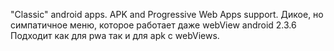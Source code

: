 "Classic" android apps. APK and Progressive Web Apps support.
Дикое, но симпатичное меню, которое работает даже webView android 2.3.6
Подходит как для pwa так и для apk с webViews.


